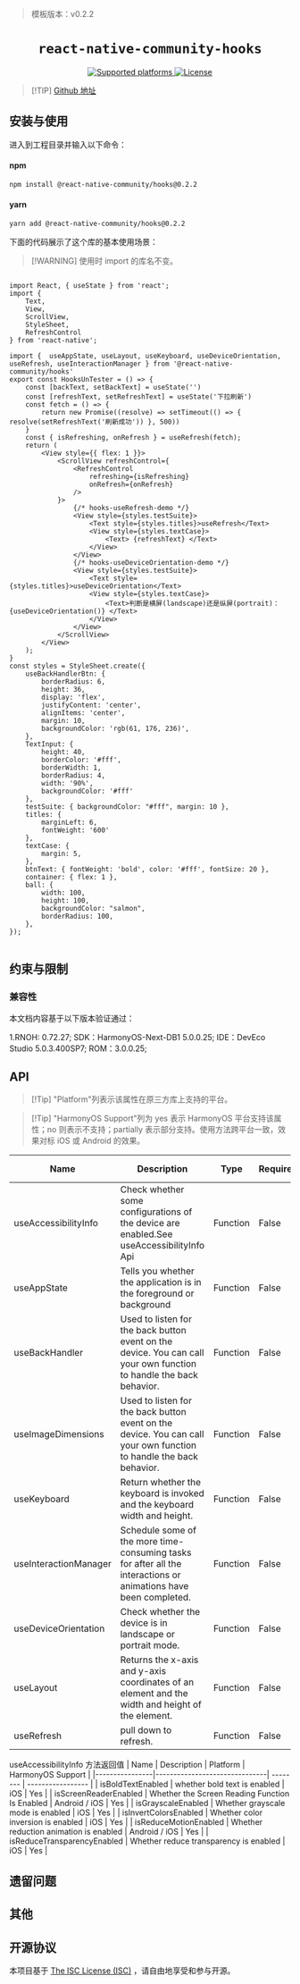 > 模板版本：v0.2.2

<p align="center">
  <h1 align="center"> <code>react-native-community-hooks</code> </h1>
</p>
<p align="center">
    <a href="https://github.com/react-native-community/hooks">
        <img src="https://img.shields.io/badge/platforms-android%20|%20ios%20|%20harmony%20-lightgrey.svg" alt="Supported platforms" />
    </a>
    <a href="https://github.com/react-native-community/hooks/blob/main/LICENSE">
        <img src="https://img.shields.io/badge/license-ISC-green.svg" alt="License" />
    </a>
</p>

> [!TIP] [Github 地址](https://github.com/react-native-community/hooks)

## 安装与使用

进入到工程目录并输入以下命令：

<!-- tabs:start -->

####  npm

```bash
npm install @react-native-community/hooks@0.2.2
```

#### yarn

```bash
yarn add @react-native-community/hooks@0.2.2
```

<!-- tabs:end -->

下面的代码展示了这个库的基本使用场景：

>[!WARNING] 使用时 import 的库名不变。

```tsx

import React, { useState } from 'react';
import {
    Text,
    View,
    ScrollView,
    StyleSheet,
    RefreshControl
} from 'react-native';

import {  useAppState, useLayout, useKeyboard, useDeviceOrientation, useRefresh, useInteractionManager } from '@react-native-community/hooks'
export const HooksUnTester = () => {
    const [backText, setBackText] = useState('')
    const [refreshText, setRefreshText] = useState('下拉刷新')
    const fetch = () => {
        return new Promise((resolve) => setTimeout(() => { resolve(setRefreshText('刷新成功')) }, 500))
    }
    const { isRefreshing, onRefresh } = useRefresh(fetch);
    return (
        <View style={{ flex: 1 }}>
            <ScrollView refreshControl={
                <RefreshControl
                    refreshing={isRefreshing}
                    onRefresh={onRefresh}
                />
            }>
                {/* hooks-useRefresh-demo */}
                <View style={styles.testSuite}>
                    <Text style={styles.titles}>useRefresh</Text>
                    <View style={styles.textCase}>
                        <Text> {refreshText} </Text>
                    </View>
                </View>
                {/* hooks-useDeviceOrientation-demo */}
                <View style={styles.testSuite}>
                    <Text style={styles.titles}>useDeviceOrientation</Text>
                    <View style={styles.textCase}>
                        <Text>判断是横屏(landscape)还是纵屏(portrait)：{useDeviceOrientation()} </Text>
                    </View>
                </View>
            </ScrollView>
        </View>
    );
}
const styles = StyleSheet.create({
    useBackHandlerBtn: {
        borderRadius: 6,
        height: 36,
        display: 'flex',
        justifyContent: 'center',
        alignItems: 'center',
        margin: 10,
        backgroundColor: 'rgb(61, 176, 236)',
    },
    TextInput: {
        height: 40,
        borderColor: '#fff',
        borderWidth: 1,
        borderRadius: 4,
        width: '90%',
        backgroundColor: '#fff'
    },
    testSuite: { backgroundColor: "#fff", margin: 10 },
    titles: {
        marginLeft: 6,
        fontWeight: '600'
    },
    textCase: {
        margin: 5,
    },
    btnText: { fontWeight: 'bold', color: '#fff', fontSize: 20 },
    container: { flex: 1 },
    ball: {
        width: 100,
        height: 100,
        backgroundColor: "salmon",
        borderRadius: 100,
    },
});


```

## 约束与限制

### 兼容性

本文档内容基于以下版本验证通过：

1.RNOH: 0.72.27; SDK：HarmonyOS-Next-DB1 5.0.0.25; IDE：DevEco Studio 5.0.3.400SP7; ROM：3.0.0.25;

## API

> [!Tip] "Platform"列表示该属性在原三方库上支持的平台。

> [!Tip] "HarmonyOS Support"列为 yes 表示 HarmonyOS 平台支持该属性；no 则表示不支持；partially 表示部分支持。使用方法跨平台一致，效果对标 iOS 或 Android 的效果。


| Name           | Description                   | Type | Required | Platform    | HarmonyOS Support |
|----------------|-------------------------------| -- | -------- | ----------- | ----------------- |
| useAccessibilityInfo    | Check whether some configurations of the device are enabled.See useAccessibilityInfo Api | Function | False       | Android / iOS | Yes           |
| useAppState    | Tells you whether the application is in the foreground or background | Function | False       | Android / iOS | Yes           |
| useBackHandler  | Used to listen for the back button event on the device. You can call your own function to handle the back behavior. | Function | False       | Android / iOS | Yes               |
| useImageDimensions  | Used to listen for the back button event on the device. You can call your own function to handle the back behavior. | Function | False       | Android / iOS | Yes     |
| useKeyboard  | Return whether the keyboard is invoked and the keyboard width and height. | Function | False       | Android / iOS | Yes       |
| useInteractionManager  | Schedule some of the more time-consuming tasks for after all the interactions or animations have been completed. | Function | False       | Android / iOS | Yes       |
| useDeviceOrientation  | Check whether the device is in landscape or portrait mode. | Function | False       | Android / iOS | Yes       |
| useLayout  | Returns the x-axis and y-axis coordinates of an element and the width and height of the element. | Function | False       | Android / iOS | Yes       |
| useRefresh  | pull down to refresh. | Function | False       | Android / iOS | Yes       |

useAccessibilityInfo 方法返回值
| Name           | Description                   | Platform    | HarmonyOS Support |
|----------------|-------------------------------| -------- | ----------------- |
| isBoldTextEnabled  | whether bold text is enabled | iOS | Yes        |
| isScreenReaderEnabled    | Whether the Screen Reading Function Is Enabled | Android / iOS | Yes   |
| isGrayscaleEnabled  | Whether grayscale mode is enabled | iOS | Yes        |
| isInvertColorsEnabled  | Whether color inversion is enabled | iOS | Yes        |
| isReduceMotionEnabled  | Whether reduction animation is enabled | Android / iOS | Yes        |
| isReduceTransparencyEnabled  | Whether reduce transparency is enabled | iOS | Yes        |

## 遗留问题

## 其他

## 开源协议

本项目基于 [The ISC License (ISC)](https://github.com/react-native-community/hooks/blob/main/LICENSE) ，请自由地享受和参与开源。
